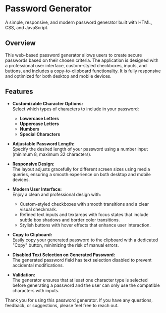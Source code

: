 # Password Generator

A simple, responsive, and modern password generator built with HTML, CSS, and JavaScript.

## Overview

This web-based password generator allows users to create secure passwords based on their chosen criteria. The application is designed with a professional user interface, custom-styled checkboxes, inputs, and buttons, and includes a copy-to-clipboard functionality. It is fully responsive and optimized for both desktop and mobile devices.

## Features

- **Customizable Character Options:**  
  Select which types of characters to include in your password:
  - **Lowercase Letters**
  - **Uppercase Letters**
  - **Numbers**
  - **Special Characters**

- **Adjustable Password Length:**  
  Specify the desired length of your password using a number input (minimum 8, maximum 32 characters).

- **Responsive Design:**  
  The layout adjusts gracefully for different screen sizes using media queries, ensuring a smooth experience on both desktop and mobile devices.

- **Modern User Interface:**  
  Enjoy a clean and professional design with:
  - Custom-styled checkboxes with smooth transitions and a clear visual checkmark.
  - Refined text inputs and textareas with focus states that include subtle box shadows and border color transitions.
  - Stylish buttons with hover effects that enhance user interaction.

- **Copy to Clipboard:**  
  Easily copy your generated password to the clipboard with a dedicated "Copy" button, minimizing the risk of manual errors.

- **Disabled Text Selection on Generated Password:**  
  The generated password field has text selection disabled to prevent accidental modifications.

- **Validation:**  
  The generator ensures that at least one character type is selected before generating a password and the user can only use the compatible characters with inputs.

Thank you for using this password generator. If you have any questions, feedback, or suggestions, please feel free to reach out.
